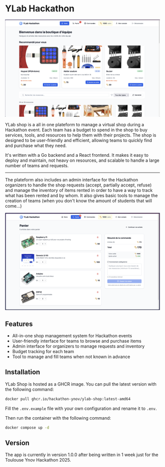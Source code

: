 # YLab Hackathon

![YLab Welcome](./img/main.png)

YLab shop is a all in one plateform to manage a virtual shop during a Hackathon event. Each team has a budget to spend in the shop to buy services, tools, and resources to help them with their projects. The shop is designed to be user-friendly and efficient, allowing teams to quickly find and purchase what they need.

It's written with a Go backend and a React frontend. It makes it easy to deploy and maintain, not heavy on resources, and scalable to handle a large number of teams and requests.

---

The plateform also includes an admin interface for the Hackathon organizers to handle the shop requests (accept, partially accept, refuse) and manage the inventory of items rented in order to have a way to track what has been rented and by whom.
It also gives basic tools to manage the creation of teams (when you don't know the amount of students that will come...)

![cart](./img/cart.png)

## Features

- All-in-one shop management system for Hackathon events
- User-friendly interface for teams to browse and purchase items
- Admin interface for organizers to manage requests and inventory
- Budget tracking for each team
- Tool to manage and fill teams when not known in advance

## Installation

YLab Shop is hosted as a GHCR image. You can pull the latest version with the following command:

```bash
docker pull ghcr.io/hackathon-ynov/ylab-shop:latest-amd64
```

Fill the `.env.example` file with your own configuration and rename it to `.env`.

Then run the container with the following command:

```bash
docker compose up -d
```

## Version

The app is currently in version 1.0.0 after being written in 1 week just for the Toulouse Ynov Hackathon 2025.
